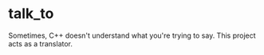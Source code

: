 # talk_to
Sometimes, C++ doesn't understand what you're trying to say. This project acts as a translator.
